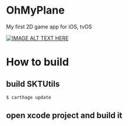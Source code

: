 # OhMyPlane
My first 2D game app for iOS, tvOS

[![IMAGE ALT TEXT HERE](https://img.youtube.com/vi/5EJRdA2TiPI/0.jpg)](https://www.youtube.com/watch?v=5EJRdA2TiPI)


# How to build

## build SKTUtils

```
$ carthage update
```

## open xcode project and build it

